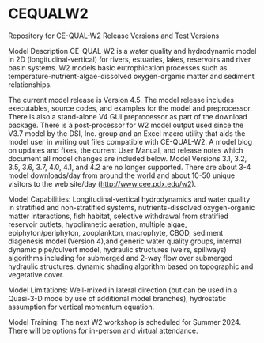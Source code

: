 # CEQUALW2
Repository for CE-QUAL-W2 Release Versions and Test Versions

Model Description
CE-QUAL-W2 is a water quality and hydrodynamic model in 2D (longitudinal-vertical) for rivers, estuaries, lakes, reservoirs and river basin systems. W2 models basic eutrophication processes such as temperature-nutrient-algae-dissolved oxygen-organic matter and sediment relationships.

The current model release is Version 4.5. The model release includes executables, source codes, and examples for the model and preprocessor. There is also a stand-alone V4 GUI preprocessor as part of the download package. There is a post-processor for W2 model output used since the V3.7 model by the DSI, Inc. group and an Excel macro utility that aids the model user in writing out files compatible with CE-QUAL-W2. A model blog on updates and fixes, the current User Manual, and release notes which document all model changes are included below. Model Versions 3.1, 3.2, 3.5, 3.6, 3.7, 4.0, 4.1, and 4.2 are no longer supported. There are about 3-4 model downloads/day from around the world and about 10-50 unique visitors to the web site/day (http://www.cee.pdx.edu/w2).

Model Capabilities: Longitudinal-vertical hydrodynamics and water quality in stratified and non-stratified systems, nutrients-dissolved oxygen-organic matter interactions, fish habitat, selective withdrawal from stratified reservoir outlets, hypolimnetic aeration, multiple algae, epiphyton/periphyton, zooplankton, macrophyte, CBOD, sediment diagenesis model (Version 4),and generic water quality groups, internal dynamic pipe/culvert model, hydraulic structures (weirs, spillways) algorithms including for submerged and 2-way flow over submerged hydraulic structures, dynamic shading algorithm based on topographic and vegetative cover.

Model Limitations: Well-mixed in lateral direction (but can be used in a Quasi-3-D mode by use of additional model branches), hydrostatic assumption for vertical momentum equation.

Model Training: The next W2 workshop is scheduled for Summer 2024. There will be options for in-person and virtual attendance.
